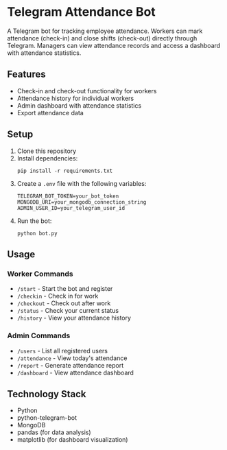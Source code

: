 # Telegram Attendance Bot

A Telegram bot for tracking employee attendance. Workers can mark attendance (check-in) and close shifts (check-out) directly through Telegram. Managers can view attendance records and access a dashboard with attendance statistics.

## Features

- Check-in and check-out functionality for workers
- Attendance history for individual workers
- Admin dashboard with attendance statistics
- Export attendance data

## Setup

1. Clone this repository
2. Install dependencies:
   ```
   pip install -r requirements.txt
   ```
3. Create a `.env` file with the following variables:
   ```
   TELEGRAM_BOT_TOKEN=your_bot_token
   MONGODB_URI=your_mongodb_connection_string
   ADMIN_USER_ID=your_telegram_user_id
   ```
4. Run the bot:
   ```
   python bot.py
   ```

## Usage

### Worker Commands

- `/start` - Start the bot and register
- `/checkin` - Check in for work
- `/checkout` - Check out after work
- `/status` - Check your current status
- `/history` - View your attendance history

### Admin Commands

- `/users` - List all registered users
- `/attendance` - View today's attendance
- `/report` - Generate attendance report
- `/dashboard` - View attendance dashboard

## Technology Stack

- Python
- python-telegram-bot
- MongoDB
- pandas (for data analysis)
- matplotlib (for dashboard visualization)
